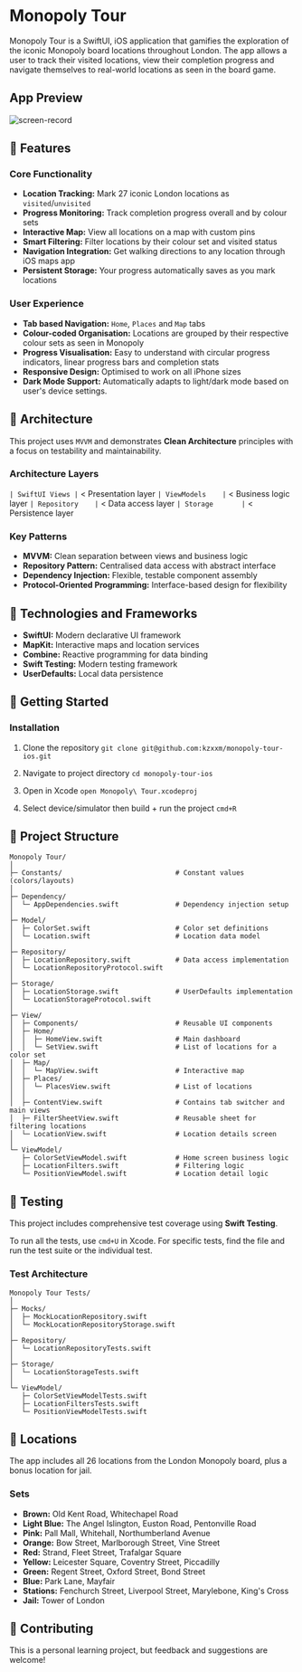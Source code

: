 # Monopoly Tour

Monopoly Tour is a SwiftUI, iOS application that gamifies the exploration of the iconic Monopoly board locations throughout London. The app allows a user to track their visited locations, view their completion progress and navigate themselves to real-world locations as seen in the board game.

## App Preview

![screen-record](https://github.com/user-attachments/assets/835316f0-6707-4f8c-a6bf-2209c0e90ef4)


## 📱 Features

### Core Functionality
- **Location Tracking:**  Mark 27 iconic London locations as `visited`/`unvisited`
- **Progress Monitoring:**  Track completion progress overall and by colour sets
- **Interactive Map:**  View all locations on a map with custom pins
- **Smart Filtering:**  Filter locations by their colour set and visited status
- **Navigation Integration:**  Get walking directions to any location through iOS maps app
- **Persistent Storage:**  Your progress automatically saves as you mark locations
### User Experience
- **Tab based Navigation:**  `Home`, `Places` and `Map` tabs
- **Colour-coded Organisation:**  Locations are grouped by their respective colour sets as seen in Monopoly
- **Progress Visualisation:**  Easy to understand with circular progress indicators, linear progress bars and completion stats
- **Responsive Design:**  Optimised to work on all iPhone sizes
- **Dark Mode Support:**  Automatically adapts to light/dark mode based on user's device settings.

## 🔨 Architecture

This project uses `MVVM` and demonstrates **Clean Architecture** principles with a focus on testability and maintainability.

### Architecture Layers
`| SwiftUI Views |`  <  Presentation layer
`| ViewModels    |`  <  Business logic layer
`| Repository    |`  <  Data access layer
`| Storage       |`  <  Persistence layer
### Key Patterns
- **MVVM:**  Clean separation between views and business logic
- **Repository Pattern:**  Centralised data access with abstract interface
- **Dependency Injection:**  Flexible, testable component assembly
- **Protocol-Oriented Programming:**  Interface-based design for flexibility
  
## 🔧 Technologies and Frameworks
- **SwiftUI:**  Modern declarative UI framework
- **MapKit:**  Interactive maps and location services
- **Combine:**  Reactive programming for data binding
- **Swift Testing:**  Modern testing framework
- **UserDefaults:**  Local data persistence

## 🚀 Getting Started

### Installation
1. Clone the repository
`git clone git@github.com:kzxxm/monopoly-tour-ios.git`

2. Navigate to project directory
`cd monopoly-tour-ios`

3. Open in Xcode
`open Monopoly\ Tour.xcodeproj`

4. Select device/simulator then build + run the project 
`cmd+R`

## 📁 Project Structure

```
Monopoly Tour/ 
│                          
├─ Constants/                            # Constant values (colors/layouts)
│
├─ Dependency/                           
│  └─ AppDependencies.swift              # Dependency injection setup
│
├─ Model/                                
│  ├─ ColorSet.swift                     # Color set definitions
│  └─ Location.swift                     # Location data model
│
├─ Repository/                           
│  ├─ LocationRepository.swift           # Data access implementation
│  └─ LocationRepositoryProtocol.swift   
│
├─ Storage/                              
│  ├─ LocationStorage.swift              # UserDefaults implementation
│  └─ LocationStorageProtocol.swift      
│
├─ View/                                 
│  ├─ Components/                        # Reusable UI components
│  ├─ Home/                              
│  │  ├─ HomeView.swift                  # Main dashboard
│  │  └─ SetView.swift                   # List of locations for a color set
│  ├─ Map/                               
│  │  └─ MapView.swift                   # Interactive map
│  ├─ Places/                            
│  │  └─ PlacesView.swift                # List of locations
│  │
│  ├─ ContentView.swift                  # Contains tab switcher and main views
│  ├─ FilterSheetView.swift              # Reusable sheet for filtering locations
│  └─ LocationView.swift                 # Location details screen
│
└─ ViewModel/                            
   ├─ ColorSetViewModel.swift            # Home screen business logic
   ├─ LocationFilters.swift              # Filtering logic
   └─ PositionViewModel.swift            # Location detail logic
```

## 🧪 Testing

This project includes comprehensive test coverage using **Swift Testing**.

To run all the tests, use `cmd+U` in Xcode.
For specific tests, find the file and run the test suite or the individual test.

### Test Architecture
```
Monopoly Tour Tests/
│
├─ Mocks/
│  ├─ MockLocationRepository.swift
│  └─ MockLocationRepositoryStorage.swift
│
├─ Repository/                                
│  └─ LocationRepositoryTests.swift
│
├─ Storage/                                
│  └─ LocationStorageTests.swift
│
└─ ViewModel/
   ├─ ColorSetViewModelTests.swift
   ├─ LocationFiltersTests.swift
   └─ PositionViewModelTests.swift
```

## 📍 Locations

The app includes all 26 locations from the London Monopoly board, plus a bonus location for jail.

###  Sets
- **Brown:** Old Kent Road, Whitechapel Road
- **Light Blue:** The Angel Islington, Euston Road, Pentonville Road
- **Pink:** Pall Mall, Whitehall, Northumberland Avenue
- **Orange:** Bow Street, Marlborough Street, Vine Street
- **Red:** Strand, Fleet Street, Trafalgar Square
- **Yellow:** Leicester Square, Coventry Street, Piccadilly
- **Green:** Regent Street, Oxford Street, Bond Street
- **Blue:** Park Lane, Mayfair
- **Stations:** Fenchurch Street, Liverpool Street, Marylebone, King's Cross
- **Jail:** Tower of London

## 🤝 Contributing

This is a personal learning project, but feedback and suggestions are welcome!
